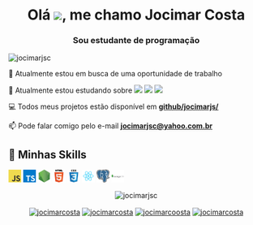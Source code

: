 <h1 align="center">Olá <img src="https://raw.githubusercontent.com/kaueMarques/kaueMarques/master/hi.gif" width="30px">, me chamo Jocimar Costa</h1>
<h3 align="center">Sou estudante de programação</h3>

<p align="left"> <img src="https://komarev.com/ghpvc/?username=jocimarjsc" alt="jocimarjsc" /> </p>

🔭 Atualmente estou em busca de uma oportunidade de trabalho

🌱 Atualmente estou estudando sobre <img src="https://img.icons8.com/color/18/000000/typescript.png"/> <img src="https://img.icons8.com/color/18/000000/postgreesql.png"/> <img src="https://img.icons8.com/color/18/000000/react-native.png"/>

💻 Todos meus projetos estão disponível em **[github/jocimarjs/](https://github.com/jocimarjsc?tab=repositories)**

📫 Pode falar comigo pelo e-mail **jocimarjsc@yahoo.com.br**

## 🚀 Minhas Skills

<code><img height="25" src="https://raw.githubusercontent.com/github/explore/80688e429a7d4ef2fca1e82350fe8e3517d3494d/topics/javascript/javascript.png" alt="Javascript"/></code>
<code><img height="25" src="https://raw.githubusercontent.com/github/explore/80688e429a7d4ef2fca1e82350fe8e3517d3494d/topics/typescript/typescript.png" alt="Typescript"/></code>
<code><img height="25" src="https://raw.githubusercontent.com/github/explore/80688e429a7d4ef2fca1e82350fe8e3517d3494d/topics/nodejs/nodejs.png" alt="Nodejs"/></code>
<code><img height="25" src="https://raw.githubusercontent.com/github/explore/80688e429a7d4ef2fca1e82350fe8e3517d3494d/topics/html/html.png" alt="HTML5"/></code>
<code><img height="25" src="https://raw.githubusercontent.com/github/explore/80688e429a7d4ef2fca1e82350fe8e3517d3494d/topics/css/css.png" alt="CSS"/></code>
<code><img height="25" src="https://raw.githubusercontent.com/github/explore/80688e429a7d4ef2fca1e82350fe8e3517d3494d/topics/react/react.png" alt="React"/></code>
<code><img height="25" src="https://raw.githubusercontent.com/github/explore/80688e429a7d4ef2fca1e82350fe8e3517d3494d/topics/postgresql/postgresql.png" alt="PostegreSQL"/></code>
<code><img height="25" src="https://raw.githubusercontent.com/github/explore/80688e429a7d4ef2fca1e82350fe8e3517d3494d/topics/mongodb/mongodb.png" alt="MongoDB"/></code>

<p align="center">
  <img src="https://github-readme-stats.vercel.app/api?username=jocimarjsc&show_icons=true&theme=dracula" alt="jocimarjsc"/> 
</p>

<p align="center">
<a href="https://linkedin.com/in/jocimarcosta" target="blank"><img align="center" src="https://img.icons8.com/material-rounded/48/000000/linkedin--v1.png" alt="jocimarcosta" height="20" width="20" /></a>
<a href="https://instagram.com/jocimarcosta" target="blank"><img align="center" src="https://img.icons8.com/material-rounded/48/000000/instagram-new.png" alt="jocimarcosta" height="20" width="20" /></a>
<a href="https://twitter.com/jocimarcoosta" target="blank"><img align="center" src="https://img.icons8.com/material-rounded/48/000000/twitter.png" alt="jocimarcoosta" height="20" width="20" /></a>
<a href="https://fb.com/jocimarcosta" target="blank"><img align="center" src="https://img.icons8.com/material-rounded/48/000000/facebook-circled--v4.png" alt="jocimarcosta" height="20" width="20" /></a>
</p>
